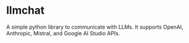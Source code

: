 # llmchat

A simple python library to communicate with LLMs. It supports OpenAI, Anthropic, Mistral, and Google AI Studio APIs.
